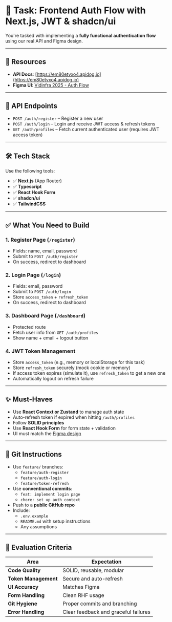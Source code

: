 # 🔐 Task: Frontend Auth Flow with Next.js, JWT & shadcn/ui

You're tasked with implementing a **fully functional authentication flow** using our real API and Figma design.

---

## 🔗 Resources

- **API Docs**: [https://em80etvxo4.apidog.io](https://em80etvxo4.apidog.io)
- **Figma UI**: [Vidinfra 2025 - Auth Flow](https://www.figma.com/proto/pZh3GGEKYQ5TjDWnsRWQSm/Vidinfra---2025?node-id=14023-33898&p=f&t=EMs1MG9aYaz8LehR-0)

---

## 📌 API Endpoints

- `POST /auth/register` – Register a new user  
- `POST /auth/login` – Login and receive JWT access & refresh tokens  
- `GET /auth/profiles` – Fetch current authenticated user (requires JWT access token)

---

## 🛠 Tech Stack

Use the following tools:

- ✅ **Next.js** (App Router)
- ✅ **Typescript**
- ✅ **React Hook Form**
- ✅ **shadcn/ui**
- ✅ **TailwindCSS**

---

## ✅ What You Need to Build

### 1. Register Page (`/register`)
- Fields: name, email, password
- Submit to `POST /auth/register`
- On success, redirect to dashboard

### 2. Login Page (`/login`)
- Fields: email, password
- Submit to `POST /auth/login`
- Store `access_token` + `refresh_token`
- On success, redirect to dashboard

### 3. Dashboard Page (`/dashboard`)
- Protected route
- Fetch user info from `GET /auth/profiles`
- Show name + email + logout button

### 4. JWT Token Management
- Store `access_token` (e.g., memory or localStorage for this task)
- Store `refresh_token` securely (mock cookie or memory)
- If access token expires (simulate it), use `refresh_token` to get a new one
- Automatically logout on refresh failure

---

## ✨ Must-Haves

- Use **React Context or Zustand** to manage auth state
- Auto-refresh token if expired when hitting `/auth/profiles`
- Follow **SOLID principles**
- Use **React Hook Form** for form state + validation
- UI must match the [Figma design](https://www.figma.com/proto/pZh3GGEKYQ5TjDWnsRWQSm/Vidinfra---2025?node-id=14023-33898)

---

## 🔁 Git Instructions

- Use `feature/` branches:  
  - `feature/auth-register`  
  - `feature/auth-login`  
  - `feature/token-refresh`
- Use **conventional commits**:  
  - `feat: implement login page`  
  - `chore: set up auth context`
- Push to a **public GitHub repo**
- Include:
  - `.env.example`
  - `README.md` with setup instructions
  - Any assumptions

---

## 🧠 Evaluation Criteria

| Area               | Expectation                          |
|--------------------|--------------------------------------|
| **Code Quality**   | SOLID, reusable, modular             |
| **Token Management** | Secure and auto-refresh             |
| **UI Accuracy**    | Matches Figma                        |
| **Form Handling**  | Clean RHF usage                      |
| **Git Hygiene**    | Proper commits and branching         |
| **Error Handling** | Clear feedback and graceful failures |
